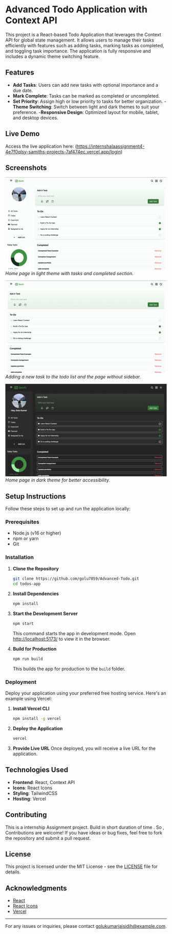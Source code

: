 # Advanced Todo Application with Context API

This project is a React-based Todo Application that leverages the Context API for global state management. It allows users to manage their tasks efficiently with features such as adding tasks, marking tasks as completed, and toggling task importance. The application is fully responsive and includes a dynamic theme switching feature.

## Features

- **Add Tasks**: Users can add new tasks with optional importance and a due date.
- **Mark Complete**: Tasks can be marked as completed or uncompleted.
- **Set Priority**: Assign high or low priority to tasks for better organization.
-**Theme Switching**: Switch between light and dark themes to suit your preference.
-**Responsive Design**: Optimized layout for mobile, tablet, and desktop devices.

## Live Demo

Access the live application here: (https://internshalaassignment4-4e7f0qlsy-samiths-projects-7af474ec.vercel.app/login)

## Screenshots

![darkThemeScreenshot.png](https://raw.githubusercontent.com/golu7059/Advanced-Todo/main/public/lightThemeScreenshot.png)
*Home page in light theme with tasks and completed section.*

![Adding a Task](https://raw.githubusercontent.com/golu7059/Advanced-Todo/main/public/withoutSideBar.png)
*Adding a new task to the todo list and the page without sidebar.*

![Home Page - Dark Theme](https://raw.githubusercontent.com/golu7059/Advanced-Todo/main/public/darkThemeScreenshot.png)
*Home page in dark theme for better accessibility.*

## Setup Instructions

Follow these steps to set up and run the application locally:

### Prerequisites

- Node.js (v16 or higher)
- npm or yarn
- Git

### Installation

1. **Clone the Repository**
   ```bash
   git clone https://github.com/golu7059/Advanced-Todo.git
   cd todos-app
   ```

2. **Install Dependencies**
   ```bash
   npm install
   ```

3. **Start the Development Server**
   ```bash
   npm start
   ```
   This command starts the app in development mode. Open [http://localhost:5173/](http://localhost:5173/) to view it in the browser.

4. **Build for Production**
   ```bash
   npm run build
   ```
   This builds the app for production to the `build` folder.

### Deployment

Deploy your application using your preferred free hosting service. Here's an example using Vercel:

1. **Install Vercel CLI**
   ```bash
   npm install -g vercel
   ```

2. **Deploy the Application**
   ```bash
   vercel
   ```

3. **Provide Live URL**
   Once deployed, you will receive a live URL for the application.

## Technologies Used

- **Frontend**: React, Context API
- **Icons**: React Icons
- **Styling**: TailwindCSS
- **Hosting**: Vercel

## Contributing

This is a internship Assignment project. Build in short duration of time . So , Contributions are welcome! If you have ideas or bug fixes, feel free to fork the repository and submit a pull request.

## License

This project is licensed under the MIT License - see the [LICENSE](LICENSE) file for details.

## Acknowledgments

- [React](https://reactjs.org/)
- [React Icons](https://react-icons.github.io/react-icons/)
- [Vercel](https://vercel.com/)

---

For any issues or inquiries, please contact [golukumarjaisidih@example.com](mailto:your-email@example.com).

